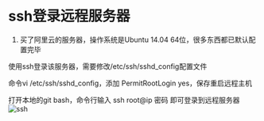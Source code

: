 # ssh登录远程服务器

1. 买了阿里云的服务器，操作系统是Ubuntu 14.04 64位，很多东西都已默认配置完毕

使用ssh登录该服务器，需要修改/etc/ssh/sshd_config配置文件

命令vi /etc/ssh/sshd_config，添加 PermitRootLogin yes，保存重启远程主机

打开本地的git bash，命令行输入 ssh root@ip 密码 即可登录到远程服务器
![ssh](/study/Ubuntu/ssh-login.png)

